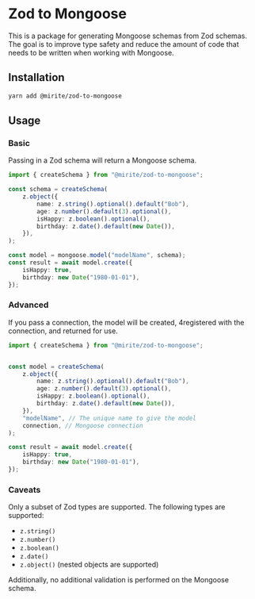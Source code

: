 # Zod to Mongoose

This is a package for generating Mongoose schemas from Zod schemas. The goal is to improve type safety and reduce the amount of code that needs to be written when working with Mongoose.

## Installation

```bash
yarn add @mirite/zod-to-mongoose
```

## Usage

### Basic

Passing in a Zod schema will return a Mongoose schema.
```typescript
import { createSchema } from "@mirite/zod-to-mongoose";

const schema = createSchema(
    z.object({
        name: z.string().optional().default("Bob"),
        age: z.number().default(3).optional(),
        isHappy: z.boolean().optional(),
        birthday: z.date().default(new Date()),
    }),
);

const model = mongoose.model("modelName", schema);
const result = await model.create({
    isHappy: true,
    birthday: new Date("1980-01-01"),
});
````

### Advanced
If you pass a connection, the model will be created, 4registered with the connection, and returned for use.
```typescript
import { createSchema } from "@mirite/zod-to-mongoose";


const model = createSchema(
    z.object({
        name: z.string().optional().default("Bob"),
        age: z.number().default(3).optional(),
        isHappy: z.boolean().optional(),
        birthday: z.date().default(new Date()),
    }),
    "modelName", // The unique name to give the model
    connection, // Mongoose connection
);

const result = await model.create({
    isHappy: true,
    birthday: new Date("1980-01-01"),
});
```

### Caveats
Only a subset of Zod types are supported. The following types are supported:
- `z.string()`
- `z.number()`
- `z.boolean()`
- `z.date()`
- `z.object()` (nested objects are supported)

Additionally, no additional validation is performed on the Mongoose schema.

